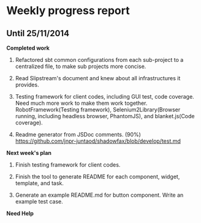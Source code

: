 Weekly progress report
======================

 Until 25/11/2014
-----------------------

**Completed work**

1. Refactored sbt common configurations from each sub-project to a centralized file, to make sub projects more concise.

2. Read Slipstream's document and knew about all infrastructures it provides.

3. Testing framework for client codes, including GUI test, code coverage. Need much more work to make them work together.
   RobotFramework(Testing framework), Selenium2Library(Browser running, including headless browser, PhantomJS), and blanket.js(Code coverage). 
4. Readme generator from JSDoc comments. (90%) https://github.com/jnpr-juntaod/shadowfax/blob/develop/test.md


**Next week's plan**

1. Finish testing framework for client codes.

2. Finish the tool to generate README for each component, widget, template, and task. 

3. Generate an example README.md for button component. Write an example test case.


**Need Help**

